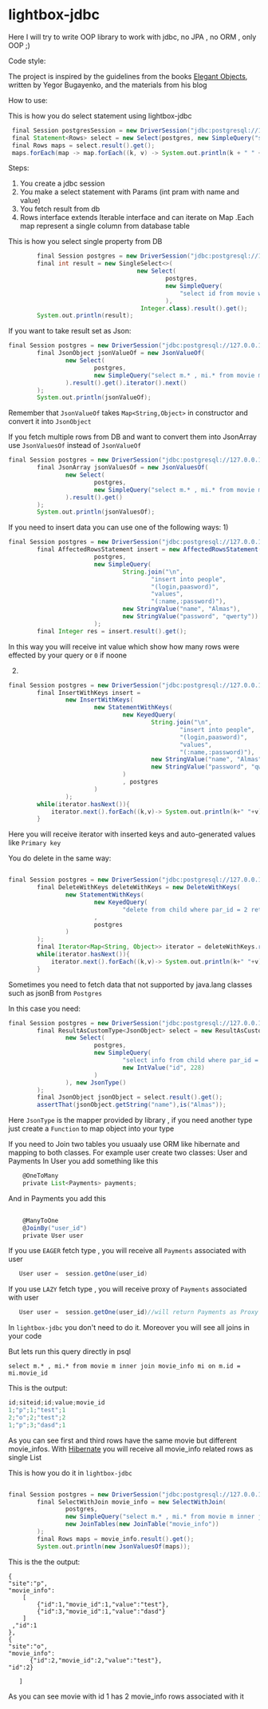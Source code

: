 # lightbox-jdbc
Here I will try to write OOP library to work with jdbc, no JPA , no ORM , only OOP ;)

Code style:

The project is inspired by the guidelines from the books [Elegant Objects](https://www.yegor256.com/elegant-objects.html), written by Yegor Bugayenko, and the materials from his blog

How to use:

This is how you do select statement using lightbox-jdbc

```groovy
 final Session postgresSession = new DriverSession("jdbc:postgresql://127.0.0.1:5432/test", "postgres", "123");
 final Statement<Rows> select = new Select(postgres, new SimpleQuery("select * from movie where id=:id",new IntValue("id",1)));
 final Rows maps = select.result().get();
 maps.forEach(map -> map.forEach((k, v) -> System.out.println(k + " " + v)));
```

Steps:
1) You create a jdbc session
2) You make a select statement with Params (int pram with name and value)
3) You fetch result from db
4) Rows interface extends Iterable interface and can iterate on Map
.Each map represent a single column from database table

This is how you select single property from DB

```groovy
        final Session postgres = new DriverSession("jdbc:postgresql://127.0.0.1:5432/test", "postgres", "123");
        final int result = new SingleSelect<>(
                                    new Select(
                                            postgres,
                                            new SimpleQuery(
                                                "select id from movie where id = 2")
                                            ),
                                     Integer.class).result().get();
        System.out.println(result);

```

If you want to take result set as Json:

```groovy
final Session postgres = new DriverSession("jdbc:postgresql://127.0.0.1:5432/test", "postgres", "123");
        final JsonObject jsonValueOf = new JsonValueOf(
                new Select(
                        postgres,
                        new SimpleQuery("select m.* , mi.* from movie m inner join movie_info mi on m.id = mi.movie_id where m.id = :id",new IntValue("id",1))
                ).result().get().iterator().next()
        );
        System.out.println(jsonValueOf);

```
Remember that ```JsonValueOf``` takes ```Map<String,Object>```
in constructor and convert it into ```JsonObject```


If you fetch multiple rows from DB and want to convert them into JsonArray use
```JsonValuesOf``` instead of ```JsonValueOf```

```groovy
final Session postgres = new DriverSession("jdbc:postgresql://127.0.0.1:5432/test", "postgres", "123");
        final JsonArray jsonValuesOf = new JsonValuesOf(
                new Select(
                        postgres,
                        new SimpleQuery("select m.* , mi.* from movie m inner join movie_info mi on m.id = mi.movie_id")
                ).result().get()
        );
        System.out.println(jsonValuesOf);
```

If you need to insert data you can use one of the following ways:
1)

```groovy
final Session postgres = new DriverSession("jdbc:postgresql://127.0.0.1:5432/test", "postgres", "123");
        final AffectedRowsStatement insert = new AffectedRowsStatement(
                        postgres,
                        new SimpleQuery(
                                String.join("\n",
                                        "insert into people",
                                        "(login,paasword)",
                                        "values",
                                        "(:name,:password)"),
                                new StringValue("name", "Almas"),
                                new StringValue("password", "qwerty"))
                        );
        final Integer res = insert.result().get();
```
In this way you will receive int value which show how many rows were effected by your query or ```0``` if noone

2)
```groovy
final Session postgres = new DriverSession("jdbc:postgresql://127.0.0.1:5432/test", "postgres", "123");
        final InsertWithKeys insert =
                new InsertWithKeys(
                        new StatementWithKeys(
                                new KeyedQuery(
                                        String.join("\n",
                                                "insert into people",
                                                "(login,paasword)",
                                                "values",
                                                "(:name,:password)"),
                                        new StringValue("name", "Almas"),
                                        new StringValue("password", "qwerty")
                                )
                                , postgres
                        )
                );
        while(iterator.hasNext()){
            iterator.next().forEach((k,v)-> System.out.println(k+" "+v));
        }
```
Here you will receive iterator with inserted keys and auto-generated values like ```Primary key```

You do delete in the same way:


```groovy

final Session postgres = new DriverSession("jdbc:postgresql://127.0.0.1:5432/test", "postgres", "123");
        final DeleteWithKeys deleteWithKeys = new DeleteWithKeys(
                new StatementWithKeys(
                        new KeyedQuery(
                                "delete from child where par_id = 2 returning *")
                        ,
                        postgres
                )
        );
        final Iterator<Map<String, Object>> iterator = deleteWithKeys.result().get().iterator();
        while(iterator.hasNext()){
            iterator.next().forEach((k,v)-> System.out.println(k+" "+v));
        }
```

Sometimes you need to fetch data that not supported by java.lang classes such as jsonB from ```Postgres```

In this case you need:

```groovy
final Session postgres = new DriverSession("jdbc:postgresql://127.0.0.1:5432/test", "postgres", "123");
        final ResultAsCustomType<JsonObject> select = new ResultAsCustomType<>(
                new Select(
                        postgres,
                        new SimpleQuery(
                                "select info from child where par_id = :id",
                                new IntValue("id", 228)
                        )
                ), new JsonType()
        );
        final JsonObject jsonObject = select.result().get();
        assertThat(jsonObject.getString("name"),is("Almas"));
```

Here ```JsonType```
 is the mapper provided by library , if you need another type just create a ```Function``` to map object into your type
 
 
If you need to Join two tables you usuaaly use ORM like hibernate and mapping to both classes.
For example user create two classes: User and Payments
In User you add something like this
```groovy
    @OneToMany
    private List<Payments> payments;
```
And in Payments you add this
```groovy
    
    @ManyToOne
    @JoinBy("user_id")
    private User user
```

If you use ```EAGER``` fetch type , you will receive all ```Payments``` associated with user

```groovy
   User user =  session.getOne(user_id)
```

If you use ```LAZY``` fetch type , you will receive proxy of ```Payments``` associated with user

```groovy
   User user =  session.getOne(user_id)//will return Payments as Proxy object
```
In ```lightbox-jdbc``` you don't need to do it. Moreover you will see all joins in your code

But lets run this query directly in psql

 ```select m.* , mi.* from movie m inner join movie_info mi on m.id = mi.movie_id```

This is the output:

```groovy
id;siteid;id;value;movie_id
1;"p";1;"test";1
2;"o";2;"test";2
1;"p";3;"dasd";1
```

As you can see first and third rows have the same movie but different movie_infos.
 With [Hibernate](http://hibernate.org/) you will receive all movie_info related rows as single List
 
This is how you do it in ```lightbox-jdbc```

```groovy

final Session postgres = new DriverSession("jdbc:postgresql://127.0.0.1:5432/test", "postgres", "123");
        final SelectWithJoin movie_info = new SelectWithJoin(
                postgres,
                new SimpleQuery("select m.* , mi.* from movie m inner join movie_info mi on m.id = mi.movie_id"),
                new JoinTables(new JoinTable("movie_info"))
        );
        final Rows maps = movie_info.result().get();
        System.out.println(new JsonValuesOf(maps));
``` 

This is the the output:

```[
{
"site":"p",
"movie_info":
    [
        {"id":1,"movie_id":1,"value":"test"},
        {"id":3,"movie_id":1,"value":"dasd"}
    ]
 ,"id":1
},
{
"site":"o",
"movie_info":
      {"id":2,"movie_id":2,"value":"test"},
"id":2}
      
   ]
```

As you can see movie with id 1 has 2 movie_info rows associated with it